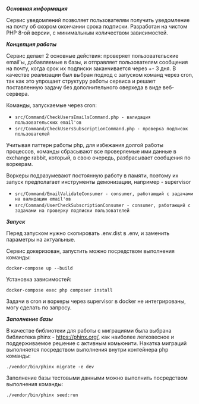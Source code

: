 ***Основная информация***

Сервис уведомлений позволяет пользователям получить уведомление на почту об скором окончании срока подписки.
Разработан на чистом PHP 8-ой версии, с минимальным количеством зависимостей.

***Концепция работы***

Сервис делает 2 основные действия: проверяет пользовательские email'ы, добавляемые в базы, и отправляет 
пользователям сообщения на почту, когда срок их подписки заканчивается через +- 3 дня.
В качестве реализации был выбран подход с запуском команд через cron, так как это упрощает структуру работы сервиса и решает поставленную задачу без дополнительного оверхеда в виде веб-сервера.

Команды, запускаемые через cron:
* ``src/Command/CheckUsersEmailsCommand.php - валидация пользовательских email'ов``
* ``src/Command/CheckUsersSubscriptionCommand.php - проверка подписок пользователей``

Учитывая паттерн работы php, для избежания долгой работы процессов, команды сбрасывают все проверяемые ими данные в exchange rabbit,
который, в свою очередь, разбрасывает сообщения по воркерам.

Воркеры подразумевают постоянную работу в памяти, поэтому их запуск предполагает инструменты демонизации, например - supervisor 
* ```src/Command/EmailValidateConsumer - consumer, работающий с задачами на валидацию email'ов```
* ```src/Command/UserCheckSubscriptionConsumer - consumer, работающий с задачами на проверку подписки пользователей```

***Запуск***

Перед запуском нужно скопировать .env.dist в .env, и заменить параметры на актуальные.

Сервис докеризован, запустить можно посредством выполнения команды:
```
docker-compose up --build
```

Установка зависимостей:
```
docker-compose exec php composer install
```

Задачи в cron и воркеры через supervisor в docker не интегрированы, могу сделать по запросу.

***Заполнение базы***

В качестве библиотеки для работы с миграциями была выбрана библиотека phinx - https://phinx.org/, как наиболее легковесное и поддерживаемое решение с активным комьюнити.
Накатка миграций выполняется посредством выполнения внутри контейнера php команды:
```
./vendor/bin/phinx migrate -e dev
```

Заполнение базы тестовыми данными можно выполнить посредством выполнения команды:
```
./vendor/bin/phinx seed:run
```

